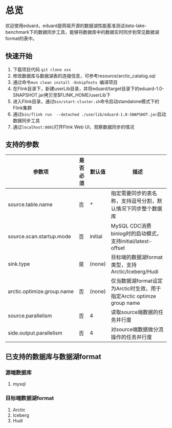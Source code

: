 # 总览
欢迎使用eduard，eduard是网易开源的数据湖性能基准测试data-lake-benchmark下的数据同步工具，能够将数据库中的数据实时同步到常见数据湖format的表中。


## 快速开始
1. 下载项目代码 `git clone xxx`
2. 修改数据库与数据湖表的连接信息，可参考resource/arctic_catalog.sql
3. 通过命令`mvn clean install -DskipTests `编译项目
4. 在Flink目录下，新建userLib目录，并将eduard/target目录下的eduard-1.0-SNAPSHOT.jar拷贝至$FLINK_HOME/userLib下
5. 进入Flink目录，通过`bin/start-cluster.sh`命令启动standalone模式下的Flink集群
6. 通过`bin/flink run  --detached ./userlib/eduard-1.0-SNAPSHOT.jar`启动数据同步工具
7. 通过`localhost:8081`打开Flink Web UI，观察数据同步的情况

## 支持的参数
| 参数项                        | 是否必须 | 默认值     | 描述                                                    |
|----------------------------|------|---------|-------------------------------------------------------|
| source.table.name          | 否    | *       | 指定需要同步的表名称，支持逗号分割，默认情况下同步整个数据库                        |
| source.scan.startup.mode   | 否    | initial | MySQL CDC消费binlog时的启动模式，支持initial/latest-offset       |
| sink.type                  | 是    | (none)  | 目标端的数据湖format类型，支持Arctic/Iceberg/Hudi                 |
| arctic.optimize.group.name | 否    | (none)  | 仅当数据湖format设定为Arctic时生效，用于指定Arctic optimze group name |
| source.parallelism         | 否    | 4       | 读取source端数据的任务并行度                                     |
| side.output.parallelism    | 否    | 4       | 对source端数据做分流操作的任务并行度                                 |

## 已支持的数据库与数据湖format
### 源端数据库
1. mysql
### 目标端数据湖format
1. Arctic
2. Iceberg
3. Hudi
